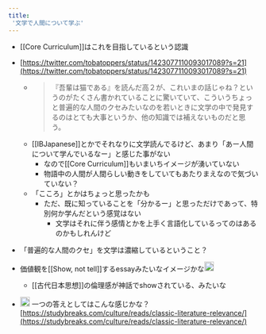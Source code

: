 ```yaml
---
title:
 '文学で人間について学ぶ'
---
```


- [[Core Curriculum]]はこれを目指しているという認識

- [https://twitter.com/tobatoppers/status/1423077110093017089?s=21](https://twitter.com/tobatoppers/status/1423077110093017089?s=21)
    - > 『吾輩は猫である』を読んだ高２が、これいまの話じゃね？というのがたくさん書かれていることに驚いていて、こういうちょっと普遍的な人間のクセみたいなのを若いときに文学の中で発見するのはとても大事というか、他の知識では補えないものだと思う。
    - [[IBJapanese]]とかでそれなりに文学読んでるけど、あまり「あー人間について学んでいるなー」と感じた事がない
        - なので[[Core Curriculum]]もいまいちイメージが湧いていない
        - 物語中の人間が人間らしい動きをしていてもあたりまえなので気づいていない？
    - 「こころ」とかはちょっと思ったかも
        - ただ、既に知っていることを「分かるー」と思っただけであって、特別何か学んだという感覚はない
            - 文学はそれに伴う感情とかを上手く言語化しているってのはあるのかもしれんけど

- 「普遍的な人間のクセ」を文学は濃縮しているということ？

- 価値観を[[Show, not tell]]するessayみたいなイメージかな<img src='https://scrapbox.io/api/pages/blu3mo-public/blu3mo/icon' alt='blu3mo.icon' height="19.5"/>
    - [[古代日本思想]]の倫理感が神話でshowされている、みたいな

- <img src='https://scrapbox.io/api/pages/blu3mo-public/yutarotanaka601/icon' alt='yutarotanaka601.icon' height="19.5"/> 一つの答えとしてはこんな感じかな？
[https://studybreaks.com/culture/reads/classic-literature-relevance/](https://studybreaks.com/culture/reads/classic-literature-relevance/)
